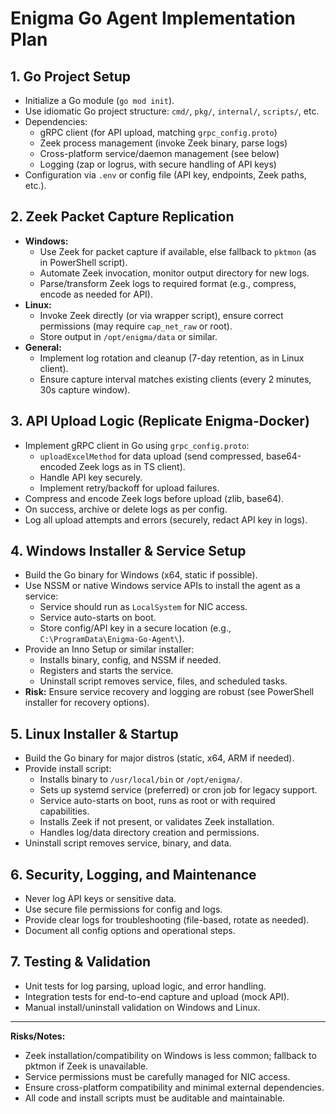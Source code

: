 # Enigma Go Agent Implementation Plan

## 1. Go Project Setup
- Initialize a Go module (`go mod init`).
- Use idiomatic Go project structure: `cmd/`, `pkg/`, `internal/`, `scripts/`, etc.
- Dependencies:
  - gRPC client (for API upload, matching `grpc_config.proto`)
  - Zeek process management (invoke Zeek binary, parse logs)
  - Cross-platform service/daemon management (see below)
  - Logging (zap or logrus, with secure handling of API keys)
- Configuration via `.env` or config file (API key, endpoints, Zeek paths, etc.).

## 2. Zeek Packet Capture Replication
- **Windows:**
  - Use Zeek for packet capture if available, else fallback to `pktmon` (as in PowerShell script).
  - Automate Zeek invocation, monitor output directory for new logs.
  - Parse/transform Zeek logs to required format (e.g., compress, encode as needed for API).
- **Linux:**
  - Invoke Zeek directly (or via wrapper script), ensure correct permissions (may require `cap_net_raw` or root).
  - Store output in `/opt/enigma/data` or similar.
- **General:**
  - Implement log rotation and cleanup (7-day retention, as in Linux client).
  - Ensure capture interval matches existing clients (every 2 minutes, 30s capture window).

## 3. API Upload Logic (Replicate Enigma-Docker)
- Implement gRPC client in Go using `grpc_config.proto`:
  - `uploadExcelMethod` for data upload (send compressed, base64-encoded Zeek logs as in TS client).
  - Handle API key securely.
  - Implement retry/backoff for upload failures.
- Compress and encode Zeek logs before upload (zlib, base64).
- On success, archive or delete logs as per config.
- Log all upload attempts and errors (securely, redact API key in logs).

## 4. Windows Installer & Service Setup
- Build the Go binary for Windows (x64, static if possible).
- Use NSSM or native Windows service APIs to install the agent as a service:
  - Service should run as `LocalSystem` for NIC access.
  - Service auto-starts on boot.
  - Store config/API key in a secure location (e.g., `C:\ProgramData\Enigma-Go-Agent\`).
- Provide an Inno Setup or similar installer:
  - Installs binary, config, and NSSM if needed.
  - Registers and starts the service.
  - Uninstall script removes service, files, and scheduled tasks.
- **Risk:** Ensure service recovery and logging are robust (see PowerShell installer for recovery options).

## 5. Linux Installer & Startup
- Build the Go binary for major distros (static, x64, ARM if needed).
- Provide install script:
  - Installs binary to `/usr/local/bin` or `/opt/enigma/`.
  - Sets up systemd service (preferred) or cron job for legacy support.
  - Service auto-starts on boot, runs as root or with required capabilities.
  - Installs Zeek if not present, or validates Zeek installation.
  - Handles log/data directory creation and permissions.
- Uninstall script removes service, binary, and data.

## 6. Security, Logging, and Maintenance
- Never log API keys or sensitive data.
- Use secure file permissions for config and logs.
- Provide clear logs for troubleshooting (file-based, rotate as needed).
- Document all config options and operational steps.

## 7. Testing & Validation
- Unit tests for log parsing, upload logic, and error handling.
- Integration tests for end-to-end capture and upload (mock API).
- Manual install/uninstall validation on Windows and Linux.

---

**Risks/Notes:**
- Zeek installation/compatibility on Windows is less common; fallback to pktmon if Zeek is unavailable.
- Service permissions must be carefully managed for NIC access.
- Ensure cross-platform compatibility and minimal external dependencies.
- All code and install scripts must be auditable and maintainable.
